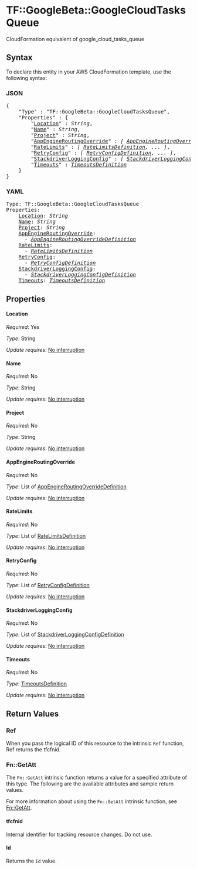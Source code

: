 # TF::GoogleBeta::GoogleCloudTasksQueue

CloudFormation equivalent of google_cloud_tasks_queue

## Syntax

To declare this entity in your AWS CloudFormation template, use the following syntax:

### JSON

<pre>
{
    "Type" : "TF::GoogleBeta::GoogleCloudTasksQueue",
    "Properties" : {
        "<a href="#location" title="Location">Location</a>" : <i>String</i>,
        "<a href="#name" title="Name">Name</a>" : <i>String</i>,
        "<a href="#project" title="Project">Project</a>" : <i>String</i>,
        "<a href="#appengineroutingoverride" title="AppEngineRoutingOverride">AppEngineRoutingOverride</a>" : <i>[ <a href="appengineroutingoverridedefinition.md">AppEngineRoutingOverrideDefinition</a>, ... ]</i>,
        "<a href="#ratelimits" title="RateLimits">RateLimits</a>" : <i>[ <a href="ratelimitsdefinition.md">RateLimitsDefinition</a>, ... ]</i>,
        "<a href="#retryconfig" title="RetryConfig">RetryConfig</a>" : <i>[ <a href="retryconfigdefinition.md">RetryConfigDefinition</a>, ... ]</i>,
        "<a href="#stackdriverloggingconfig" title="StackdriverLoggingConfig">StackdriverLoggingConfig</a>" : <i>[ <a href="stackdriverloggingconfigdefinition.md">StackdriverLoggingConfigDefinition</a>, ... ]</i>,
        "<a href="#timeouts" title="Timeouts">Timeouts</a>" : <i><a href="timeoutsdefinition.md">TimeoutsDefinition</a></i>
    }
}
</pre>

### YAML

<pre>
Type: TF::GoogleBeta::GoogleCloudTasksQueue
Properties:
    <a href="#location" title="Location">Location</a>: <i>String</i>
    <a href="#name" title="Name">Name</a>: <i>String</i>
    <a href="#project" title="Project">Project</a>: <i>String</i>
    <a href="#appengineroutingoverride" title="AppEngineRoutingOverride">AppEngineRoutingOverride</a>: <i>
      - <a href="appengineroutingoverridedefinition.md">AppEngineRoutingOverrideDefinition</a></i>
    <a href="#ratelimits" title="RateLimits">RateLimits</a>: <i>
      - <a href="ratelimitsdefinition.md">RateLimitsDefinition</a></i>
    <a href="#retryconfig" title="RetryConfig">RetryConfig</a>: <i>
      - <a href="retryconfigdefinition.md">RetryConfigDefinition</a></i>
    <a href="#stackdriverloggingconfig" title="StackdriverLoggingConfig">StackdriverLoggingConfig</a>: <i>
      - <a href="stackdriverloggingconfigdefinition.md">StackdriverLoggingConfigDefinition</a></i>
    <a href="#timeouts" title="Timeouts">Timeouts</a>: <i><a href="timeoutsdefinition.md">TimeoutsDefinition</a></i>
</pre>

## Properties

#### Location

_Required_: Yes

_Type_: String

_Update requires_: [No interruption](https://docs.aws.amazon.com/AWSCloudFormation/latest/UserGuide/using-cfn-updating-stacks-update-behaviors.html#update-no-interrupt)

#### Name

_Required_: No

_Type_: String

_Update requires_: [No interruption](https://docs.aws.amazon.com/AWSCloudFormation/latest/UserGuide/using-cfn-updating-stacks-update-behaviors.html#update-no-interrupt)

#### Project

_Required_: No

_Type_: String

_Update requires_: [No interruption](https://docs.aws.amazon.com/AWSCloudFormation/latest/UserGuide/using-cfn-updating-stacks-update-behaviors.html#update-no-interrupt)

#### AppEngineRoutingOverride

_Required_: No

_Type_: List of <a href="appengineroutingoverridedefinition.md">AppEngineRoutingOverrideDefinition</a>

_Update requires_: [No interruption](https://docs.aws.amazon.com/AWSCloudFormation/latest/UserGuide/using-cfn-updating-stacks-update-behaviors.html#update-no-interrupt)

#### RateLimits

_Required_: No

_Type_: List of <a href="ratelimitsdefinition.md">RateLimitsDefinition</a>

_Update requires_: [No interruption](https://docs.aws.amazon.com/AWSCloudFormation/latest/UserGuide/using-cfn-updating-stacks-update-behaviors.html#update-no-interrupt)

#### RetryConfig

_Required_: No

_Type_: List of <a href="retryconfigdefinition.md">RetryConfigDefinition</a>

_Update requires_: [No interruption](https://docs.aws.amazon.com/AWSCloudFormation/latest/UserGuide/using-cfn-updating-stacks-update-behaviors.html#update-no-interrupt)

#### StackdriverLoggingConfig

_Required_: No

_Type_: List of <a href="stackdriverloggingconfigdefinition.md">StackdriverLoggingConfigDefinition</a>

_Update requires_: [No interruption](https://docs.aws.amazon.com/AWSCloudFormation/latest/UserGuide/using-cfn-updating-stacks-update-behaviors.html#update-no-interrupt)

#### Timeouts

_Required_: No

_Type_: <a href="timeoutsdefinition.md">TimeoutsDefinition</a>

_Update requires_: [No interruption](https://docs.aws.amazon.com/AWSCloudFormation/latest/UserGuide/using-cfn-updating-stacks-update-behaviors.html#update-no-interrupt)

## Return Values

### Ref

When you pass the logical ID of this resource to the intrinsic `Ref` function, Ref returns the tfcfnid.

### Fn::GetAtt

The `Fn::GetAtt` intrinsic function returns a value for a specified attribute of this type. The following are the available attributes and sample return values.

For more information about using the `Fn::GetAtt` intrinsic function, see [Fn::GetAtt](https://docs.aws.amazon.com/AWSCloudFormation/latest/UserGuide/intrinsic-function-reference-getatt.html).

#### tfcfnid

Internal identifier for tracking resource changes. Do not use.

#### Id

Returns the <code>Id</code> value.

